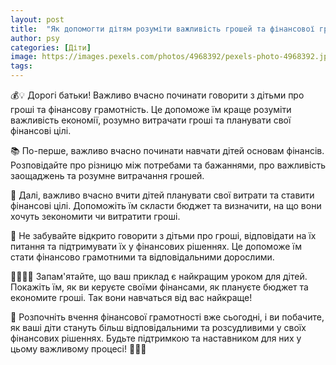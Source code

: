 ```yaml
---
layout: post
title:  "Як допомогти дітям розуміти важливість грошей та фінансової грамотності?"
author: psy
categories: [Діти]
image: https://images.pexels.com/photos/4968392/pexels-photo-4968392.jpeg?auto=compress&cs=tinysrgb&fit=crop&h=627&w=1200
tags: 
---
```


💰💡 Дорогі батьки! Важливо вчасно починати говорити з дітьми про гроші та фінансову грамотність. Це допоможе їм краще розуміти важливість економії, розумно витрачати гроші та планувати свої фінансові цілі.

📚 По-перше, важливо вчасно починати навчати дітей основам фінансів. Розповідайте про різницю між потребами та бажаннями, про важливість заощаджень та розумне витрачання грошей.

🧠 Далі, важливо вчасно вчити дітей планувати свої витрати та ставити фінансові цілі. Допоможіть їм скласти бюджет та визначити, на що вони хочуть зекономити чи витратити гроші.

💬 Не забувайте відкрито говорити з дітьми про гроші, відповідати на їх питання та підтримувати їх у фінансових рішеннях. Це допоможе їм стати фінансово грамотними та відповідальними дорослими.

👨‍👩‍👧‍👦 Запам'ятайте, що ваш приклад є найкращим уроком для дітей. Покажіть їм, як ви керуєте своїми фінансами, як плануєте бюджет та економите гроші. Так вони навчаться від вас найкраще!

🌟 Розпочніть вчення фінансової грамотності вже сьогодні, і ви побачите, як ваші діти стануть більш відповідальними та розсудливими у своїх фінансових рішеннях. Будьте підтримкою та наставником для них у цьому важливому процесі! 💪👧👦


